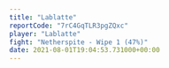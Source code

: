 ```yaml
---
title: "Lablatte"
reportCode: "7rC4GqTLR3pgZQxc"
player: "Lablatte"
fight: "Netherspite - Wipe 1 (47%)"
date: 2021-08-01T19:04:53.731000+00:00
---
```

